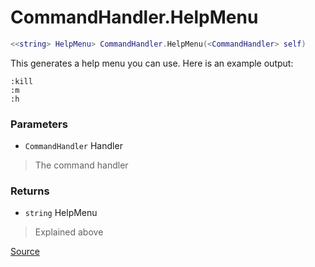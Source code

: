 # CommandHandler.HelpMenu
```lua
<<string> HelpMenu> CommandHandler.HelpMenu(<CommandHandler> self)
```
This generates a help menu you can use. Here is an example output:
```
:kill
:m
:h
```

### Parameters
* `CommandHandler` Handler
> The command handler

### Returns
* `string` HelpMenu
> Explained above

[Source](https://github.com/Stefanuk12/ROBLOX/blob/master/Universal/Commands/Module.lua#L54)